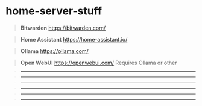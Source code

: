 # home-server-stuff

> **Bitwarden**
> https://bitwarden.com/

> **Home Assistant**
> https://home-assistant.io/

> **Ollama**
> https://ollama.com/

> **Open WebUI**
> https://openwebui.com/
> Requires Ollama or other

> ****
> 

> ****
>

> ****
> 

> ****
> 

> ****
> 


> ****
> 
